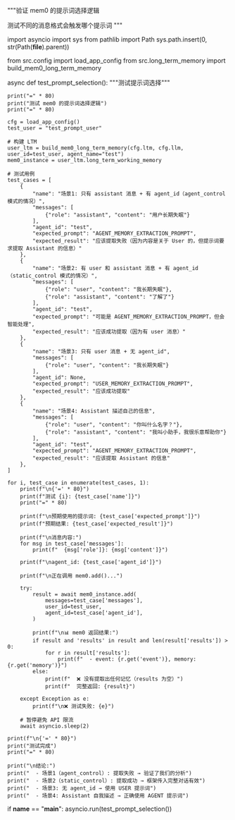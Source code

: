 """验证 mem0 的提示词选择逻辑

测试不同的消息格式会触发哪个提示词
"""

import asyncio
import sys
from pathlib import Path
sys.path.insert(0, str(Path(__file__).parent))

from src.config import load_app_config
from src.long_term_memory import build_mem0_long_term_memory


async def test_prompt_selection():
    """测试提示词选择"""
    
    print("=" * 80)
    print("测试 mem0 的提示词选择逻辑")
    print("=" * 80)
    
    cfg = load_app_config()
    test_user = "test_prompt_user"
    
    # 构建 LTM
    user_ltm = build_mem0_long_term_memory(cfg.ltm, cfg.llm, user_id=test_user, agent_name="test")
    mem0_instance = user_ltm.long_term_working_memory
    
    # 测试用例
    test_cases = [
        {
            "name": "场景1: 只有 assistant 消息 + 有 agent_id（agent_control 模式的情况）",
            "messages": [
                {"role": "assistant", "content": "用户长期失眠"}
            ],
            "agent_id": "test",
            "expected_prompt": "AGENT_MEMORY_EXTRACTION_PROMPT",
            "expected_result": "应该提取失败（因为内容是关于 User 的，但提示词要求提取 Assistant 的信息）"
        },
        {
            "name": "场景2: 有 user 和 assistant 消息 + 有 agent_id（static_control 模式的情况）",
            "messages": [
                {"role": "user", "content": "我长期失眠"},
                {"role": "assistant", "content": "了解了"}
            ],
            "agent_id": "test",
            "expected_prompt": "可能是 AGENT_MEMORY_EXTRACTION_PROMPT，但会智能处理",
            "expected_result": "应该成功提取（因为有 user 消息）"
        },
        {
            "name": "场景3: 只有 user 消息 + 无 agent_id",
            "messages": [
                {"role": "user", "content": "我长期失眠"}
            ],
            "agent_id": None,
            "expected_prompt": "USER_MEMORY_EXTRACTION_PROMPT",
            "expected_result": "应该成功提取"
        },
        {
            "name": "场景4: Assistant 描述自己的信息",
            "messages": [
                {"role": "user", "content": "你叫什么名字？"},
                {"role": "assistant", "content": "我叫小助手，我很乐意帮助你"}
            ],
            "agent_id": "test",
            "expected_prompt": "AGENT_MEMORY_EXTRACTION_PROMPT",
            "expected_result": "应该提取 Assistant 的信息"
        },
    ]
    
    for i, test_case in enumerate(test_cases, 1):
        print(f"\n{'=' * 80}")
        print(f"测试 {i}: {test_case['name']}")
        print("=" * 80)
        
        print(f"\n预期使用的提示词: {test_case['expected_prompt']}")
        print(f"预期结果: {test_case['expected_result']}")
        
        print(f"\n消息内容:")
        for msg in test_case['messages']:
            print(f"  {msg['role']}: {msg['content']}")
        
        print(f"\nagent_id: {test_case['agent_id']}")
        
        print(f"\n正在调用 mem0.add()...")
        
        try:
            result = await mem0_instance.add(
                messages=test_case['messages'],
                user_id=test_user,
                agent_id=test_case['agent_id'],
            )
            
            print(f"\n📊 mem0 返回结果:")
            if result and 'results' in result and len(result['results']) > 0:
                for r in result['results']:
                    print(f"  - event: {r.get('event')}, memory: {r.get('memory')}")
            else:
                print(f"  ❌ 没有提取出任何记忆（results 为空）")
                print(f"  完整返回: {result}")
            
        except Exception as e:
            print(f"\n❌ 测试失败: {e}")
        
        # 暂停避免 API 限流
        await asyncio.sleep(2)
    
    print(f"\n{'=' * 80}")
    print("测试完成")
    print("=" * 80)
    
    print("\n结论:")
    print("  - 场景1（agent_control）: 提取失败 → 验证了我们的分析")
    print("  - 场景2（static_control）: 提取成功 → 框架传入完整对话有效")
    print("  - 场景3: 无 agent_id → 使用 USER 提示词")
    print("  - 场景4: Assistant 自我描述 → 正确使用 AGENT 提示词")


if __name__ == "__main__":
    asyncio.run(test_prompt_selection())

